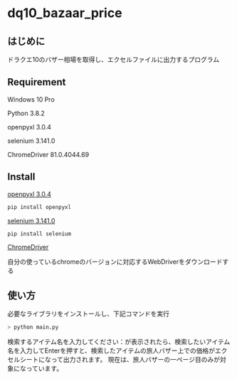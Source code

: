# dq10_bazaar_price

## はじめに

ドラクエ10のバザー相場を取得し、エクセルファイルに出力するプログラム

## Requirement

Windows 10 Pro

Python 3.8.2

openpyxl 3.0.4

selenium 3.141.0

ChromeDriver 81.0.4044.69

## Install

[openpyxl 3.0.4](https://openpyxl.readthedocs.io/en/stable/)

```python
pip install openpyxl
```

[selenium 3.141.0](https://www.selenium.dev/)

```python
pip install selenium
```

[ChromeDriver](http://chromedriver.chromium.org/downloads)

自分の使っているchromeのバージョンに対応するWebDriverをダウンロードする

## 使い方

必要なライブラリをインストールし、下記コマンドを実行

```python
> python main.py
```

検索するアイテム名を入力してください：が表示されたら、検索したいアイテム名を入力してEnterを押すと、検索したアイテムの旅人バザー上での価格がエクセルシートになって出力されます。
現在は、旅人バザーの一ページ目のみが対象になっています。
